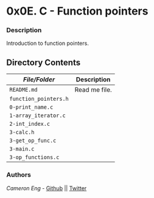 # 0x0E. C - Function pointers
### Description
Introduction to function pointers.

## Directory Contents

|   ***File/Folder***    |  **Description**                       |
|---------------|---------------------------------------|
| `README.md` |  Read me file. |
| `function_pointers.h` |  |
| `0-print_name.c` |  |
| `1-array_iterator.c` |  |
| `2-int_index.c` |  |
| `3-calc.h` |  |
| `3-get_op_func.c` |  |
| `3-main.c` |  |
| `3-op_functions.c` |  |

### Authors
*Cameron Eng* - [Github](https://github.com/c_eng/) || [Twitter](https://twitter.com/c33Eng)
